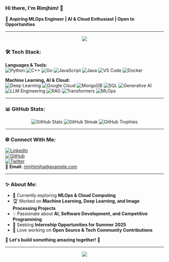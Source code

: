### Hi there, I'm Rimjhim! 👋

🚀 **Aspiring MLOps Engineer | AI & Cloud Enthusiast | Open to Opportunities**

---

<div align="center">
  <img src="https://capsule-render.vercel.app/api?type=waving&color=0:fc466b,100:3f5efb&height=200&section=header&text=Welcome%20to%20My%20Profile!&fontSize=35&fontColor=ffffff" />
</div>

### 🛠️ Tech Stack:

**Languages & Tools:**  
![Python](https://img.shields.io/badge/Python-3776AB?style=for-the-badge&logo=python&logoColor=white)
![C++](https://img.shields.io/badge/C++-00599C?style=for-the-badge&logo=cplusplus&logoColor=white)
![Go](https://img.shields.io/badge/Go-00ADD8?style=for-the-badge&logo=go&logoColor=white)
![JavaScript](https://img.shields.io/badge/JavaScript-F7DF1E?style=for-the-badge&logo=javascript&logoColor=black)
![Java](https://img.shields.io/badge/Java-007396?style=for-the-badge&logo=java&logoColor=white)
![VS Code](https://img.shields.io/badge/VS%20Code-007ACC?style=for-the-badge&logo=visualstudiocode&logoColor=white)
![Docker](https://img.shields.io/badge/Docker-2496ED?style=for-the-badge&logo=docker&logoColor=white)

**Machine Learning, AI & Cloud:**  
![Deep Learning](https://img.shields.io/badge/Deep%20Learning-FF4500?style=for-the-badge&logo=ai&logoColor=white)
![Google Cloud](https://img.shields.io/badge/Google%20Cloud-4285F4?style=for-the-badge&logo=googlecloud&logoColor=white)
![MongoDB](https://img.shields.io/badge/MongoDB-4EA94B?style=for-the-badge&logo=mongodb&logoColor=white)
![SQL](https://img.shields.io/badge/SQL-4479A1?style=for-the-badge&logo=postgresql&logoColor=white)
![Generative AI](https://img.shields.io/badge/Generative%20AI-FF4500?style=for-the-badge&logo=openai&logoColor=white)
![LLM Engineering](https://img.shields.io/badge/LLM%20Engineering-5C2D91?style=for-the-badge&logo=ai&logoColor=white)
![RAG](https://img.shields.io/badge/RAG-00A859?style=for-the-badge&logo=ai&logoColor=white)
![Transformers](https://img.shields.io/badge/Transformers-DC143C?style=for-the-badge&logo=pytorch&logoColor=white)
![MLOps](https://img.shields.io/badge/MLOps-32CD32?style=for-the-badge&logo=mlops&logoColor=white)


---

### 📊 GitHub Stats:

<div align="center">
  <img src="https://github-readme-stats.vercel.app/api?username=rimjhimjha&show_icons=true&theme=radical" alt="GitHub Stats" />
  <img src="https://github-readme-streak-stats.herokuapp.com/?user=rimjhimjha&theme=radical" alt="GitHub Streak" />
  <img src="https://github-profile-trophy.vercel.app/?username=rimjhimjha&theme=radical&margin-w=15&margin-h=15" alt="GitHub Trophies" />
</div>

---

### 🌐 Connect With Me:

[![LinkedIn](https://img.shields.io/badge/LinkedIn-0A66C2?style=for-the-badge&logo=linkedin&logoColor=white)](https://www.linkedin.com/in/rimjhimjha/)  
[![GitHub](https://img.shields.io/badge/GitHub-181717?style=for-the-badge&logo=github&logoColor=white)](https://github.com/rimjhimjha)  
[![Twitter](https://img.shields.io/badge/Twitter-1DA1F2?style=for-the-badge&logo=twitter&logoColor=white)](https://twitter.com/yourusername)  
📧 **Email:** rimjhimjha@example.com  

---

### ✨ About Me:
- 🌱 Currently exploring **MLOps & Cloud Computing**
- 🏆 Worked on **Machine Learning, Deep Learning, and Image Processing Projects**
- 💡 Passionate about **AI, Software Development, and Competitive Programming**
- 🎯 Seeking **Internship Opportunities for Summer 2025**
- 🎨 Love working on **Open Source & Tech Community Contributions**

💬 **Let's build something amazing together!** 🚀

---

<div align="center">
  <img src="https://capsule-render.vercel.app/api?type=waving&color=0:3f5efb,100:fc466b&height=100&section=footer" />
</div>

